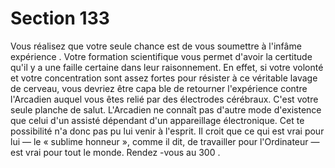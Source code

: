 # Section 133

Vous réalisez que votre seule chance est de vous soumettre à
l'infâme expérience . Votre formation scientifique vous permet
d'avoir la certitude qu'il y a une faille certaine dans leur
raisonnement. En effet, si votre volonté et votre concentration
sont assez fortes pour résister à ce véritable lavage de cerveau,
vous devriez être capa ble de retourner l'expérience contre
l'Arcadien auquel vous êtes relié par des électrodes cérébraux.
C'est votre seule planche de salut. L'Arcadien ne connaît pas
d'autre mode d'existence que celui d'un assisté dépendant d'un
appareillage électronique. Cet te possibilité n'a donc pas pu lui
venir à l'esprit. Il croit que ce qui est vrai pour lui — le « sublime
honneur », comme il dit, de travailler pour l'Ordinateur — est
vrai pour tout le monde. Rendez -vous au 300 .